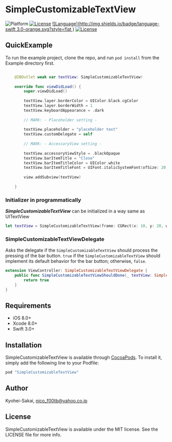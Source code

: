 # SimpleCustomizableTextView


![Platform](http://img.shields.io/badge/platform-ios-blue.svg?style=flat
)
[![License](https://img.shields.io/cocoapods/l/SimpleCustomizableTextView.svg?style=flat)](http://cocoapods.org/pods/SimpleCustomizableTextView)
[![Language](http://img.shields.io/badge/language-swift 3.0-orange.svg?style=flat
)](https://developer.apple.com/swift)
[![License](http://img.shields.io/badge/license-MIT-lightgrey.svg?style=flat
)](http://mit-license.org)

## QuickExample

To run the example project, clone the repo, and run `pod install` from the Example directory first.

```swift

    @IBOutlet weak var textView: SimpleCustomizableTextView!
    
    override func viewDidLoad() {
        super.viewDidLoad()
        
        textView.layer.borderColor = UIColor.black.cgColor
        textView.layer.borderWidth = 1
        textView.keyboardAppearance = .dark
        
        // MARK: - Placeholder setting -
        
        textView.placeholder = "placeholder text"
        textView.customDelegate = self
        
        // MARK: - AccessaryView setting -
        
        textView.accessoryViewStyle = .blackOpaque
        textView.barItemTitle = "Close"
        textView.barItemTitleColor = UIColor.white
        textView.barItemTitleFont = UIFont.italicSystemFont(ofSize: 20)
        
        view.addSubview(textView)
        
    }
```


### Initializer in programmatically

***SimpleCustomizableTextView*** can be initialized in a way same as UITextView

```swift
let textView = SimpleCustomizableTextView(frame: CGRect(x: 10, y: 20, width: 200, height: 300))
```

### SimpleCustomizableTextViewDelegate

Asks the delegate if the `SimpleCustomizableTextView` should process the pressing of the bar button.
`true` if the `SimpleCustomizableTextView` should implement its default behavior for the bar button; otherwise, `false`.

```swift
extension ViewController: SimpleCustomizableTextViewDelegate {
    public func SimpleCustomizableTextViewShouldDone(_ textView: SimpleCustomizableTextView) -> Bool {
        return true
    }
}

```

## Requirements

- iOS 8.0+
- Xcode 8.0+
- Swift 3.0+



## Installation

SimpleCustomizableTextView is available through [CocoaPods](http://cocoapods.org). To install
it, simply add the following line to your Podfile:


```ruby
pod "SimpleCustomizableTextView"
```

## Author

Kyohei-Sakai, nico_f00tb@yahoo.co.jp

## License

SimpleCustomizableTextView is available under the MIT license. See the LICENSE file for more info.

